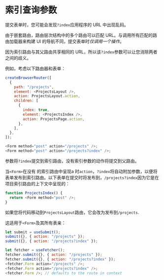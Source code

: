 #  索引查询参数

提交表单时，您可能会发现`?index`应用程序的 URL 中出现乱码。

由于嵌套路由，路由层次结构中的多个路由可以匹配 URL。与调用所有匹配的路由加载器来构建 UI 的导航不同，提交表单时*仅调用一个操作*。

因为索引路由与其父路由共享相同的 URL，所以该`?index`参数可以让您消除两者之间的歧义。

例如，考虑以下路由器和表单：

```javascript
createBrowserRouter([
  {
    path: "/projects",
    element: <ProjectsLayout />,
    action: ProjectsLayout.action,
    children: [
      {
        index: true,
        element: <ProjectsIndex />,
        action: ProjectsPage.action,
      },
    ],
  },
]);

<Form method="post" action="/projects" />;
<Form method="post" action="/projects?index" />;
```

参数将`?index`提交到索引路由，没有索引参数的动作将提交到父路由。

当`<Form>`在没有 的索引路由中呈现a 时`action`，`?index`将自动附加参数，以便将表单发布到索引路由。以下表单在提交时将发布到，`/projects?index`因为它是在项目索引路由的上下文中呈现的：

```javascript
function ProjectsIndex() {
  return <Form method="post" />;
}
```

如果您将代码移动到`ProjectsLayout`路由，它会改为发布到`/projects`.

这适用于`<Form>`及其所有表亲：

```javascript
let submit = useSubmit();
submit({}, { action: "/projects" });
submit({}, { action: "/projects?index" });

let fetcher = useFetcher();
fetcher.submit({}, { action: "/projects" });
fetcher.submit({}, { action: "/projects?index" });
<fetcher.Form action="/projects" />;
<fetcher.Form action="/projects?index" />;
<fetcher.Form />; // defaults to the route in context
```

